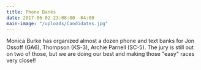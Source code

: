 ```yaml
---
title: Phone Banks
date: 2017-06-02 23:08:00 -04:00
main-image: "/uploads/Candidates.jpg"
---
```


Monica Burke has organized almost a dozen phone and text banks for Jon Ossoff (GA6), Thompson (KS-3), Archie Parnell (SC-5). The jury is still out on two of those, but we are doing our best and making those "easy" races very close!!